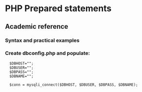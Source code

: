 # PHP Prepared statements
## Academic reference
### Syntax and practical examples

### Create dbconfig.php and populate:
```
  $DBHOST="";
  $DBUSER="";
  $DBPASS="";
  $DBNAME="";

  $conn = mysqli_connect($DBHOST, $DBUSER, $DBPASS, $DBNAME);
```